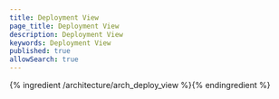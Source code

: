 ```yaml
---
title: Deployment View
page_title: Deployment View
description: Deployment View
keywords: Deployment View
published: true
allowSearch: true
---
```


{% ingredient /architecture/arch_deploy_view %}{% endingredient %}
 
